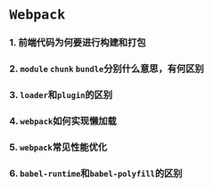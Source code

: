 # `Webpack`
### 1. 前端代码为何要进行构建和打包

### 2. `module` `chunk` `bundle`分别什么意思，有何区别

### 3. `loader`和`plugin`的区别

### 4. `webpack`如何实现懒加载

### 5. `webpack`常见性能优化

### 6. `babel-runtime`和`babel-polyfill`的区别